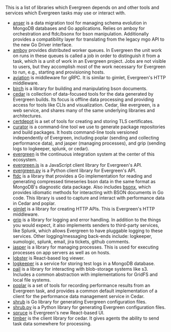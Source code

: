 This is a list of libraries which Evergreen depends on and other tools and services 
which Evergreen tasks may use or interact with.

* [anser](https://github.com/mongodb/anser) is a data migration tool for managing 
  schema evolution in MongoDB databases and Go applications. Relies on amboy 
  for orchestration and ftdc/bsonx for bson manipulation. Additionally provides a 
  compatibility layer for translating from the legacy mgo API to the new Go 
  Driver interface. 
* [amboy](https://github.com/mongodb/amboy) provides distributed worker queues.
  In Evergreen the unit work on runs in these queues is called a job in order to
  distinguish it from a task, which is a unit of work in an Evergreen project.
  Jobs are not visible to users, but they accomplish most of the work necessary
  for Evergreen to run, e.g., starting and provisioning hosts.
* [aviation](https://github.com/evergreen-ci/aviation) is middleware for gRPC.
  It is similar to gimlet, Evergreen's HTTP middleware.
* [birch](https://github.com/evergreen-ci/bich) is a library for building and manipulating bson documents.
* [cedar](https://github.com/evergreen-ci/cedar) is collection of data-focused
  tools for the data generated by Evergreen builds. Its focus is offline data
  processing and providing access for tools like CLIs and visualization. Cedar,
  like evergreen, is a web service, and shares many of the same underlying 
  libraries and architectures. 
* [certdepot](https://github.com/evergreen-ci/certdepot) is a set of tools for
  creating and storing TLS certificates.
* [curator](https://github.com/mongodb/curator) is a command-line tool we use to
  generate package repositories and build packages. It hosts command-line tools 
  versioned independently of Evergreen, including poplar (sending and collecting 
  performance data), and jasper (managing processes), and grip (sending logs to 
  logkeeper, splunk, or cedar).
* [evergreen](https://github.com/evergreen-ci/evergreen) is the continuous
  integration system at the center of this ecosystem.
* [evergreen.js](https://github.com/evergreen-ci/evergreen.js) is a JavaScript
  client library for Evergreen's API.
* [evergreen.py](https://github.com/evergreen-ci/evergreen.py) is a Python
  client library for Evergreen's API.
* [ftdc](https://github.com/mongodb/ftdc) is a library that provides a Go 
  implementation for reading and generating compressed timeseries bson data 
  in the same format as MongoDB's diagnostic data package. Also includes 
  [bsonx](https://godoc.org/github.com/mongodb/ftdc/bsonx), which provides 
  idiomatic methods for interacting with BSON documents in Go code. This library 
  is used to capture and interact with performance data in Cedar and poplar. 
* [gimlet](https://github.com/evergreen-ci/gimlet) is a library for creating
  HTTP APIs. This is Evergreen's HTTP middleware.
* [grip](https://github.com/mongodb/grip) is a library for logging and error
  handling. In addition to the things you would expect, it also implements
  senders to third-party services, like Splunk, which allows Evergreen to have
  pluggable logging to these services. Other logging/messaging back-ends 
  include: logkeeper, sumologic, splunk, email, jira tickets, github comments.
* [jasper](https://github.com/mongodb/jasper) is a library for managing processes.
  This is used for executing processes on app servers as well as on hosts.
* [lobster](https://github.com/evergreen-ci/lobster) is React-based log viewer.
* [logkeeper](https://github.com/evergreen-ci/logkeeper) is a service for
  storing test logs in a MongoDB database.
* [pail](https://github.com/evergreen-ci/pail) is a library for interacting
  with blob-storage systems like s3. Includes a common abstraction with 
  implementations for GridFS and local file systems. 
* [poplar](https://github.com/evergreen-ci/poplar) is a set of tools for
  recording performance results from an Evergreen task, and provides a common 
  default implementation of a client for the performance data management
  service in Cedar.
* [shrub](https://github.com/evergreen-ci/shrub) is Go library for generating
  Evergreen configuration files.
* [shrub.py](https://github.com/evergreen-ci/shrub.py) is a Python library for
  generating Evergreen configuration files. 
* [spruce](https://github.com/evergreen-ci/spruce) is Evergreen's new
  React-based UI.
* [timber](https://github.com/evergreen-ci/timber) is the client library for
  cedar. It gives agents the ability to send task data somewhere for processing.
